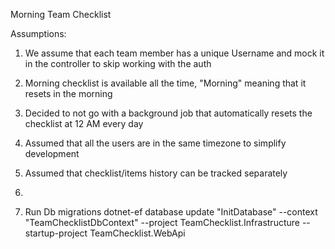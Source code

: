 Morning Team Checklist

Assumptions: 
1. We assume that each team member has a unique Username and mock it in the controller to skip working with the auth
2. Morning checklist is available all the time, "Morning" meaning that it resets in the morning
3. Decided to not go with a background job that automatically resets the checklist at 12 AM every day
4. Assumed that all the users are in the same timezone to simplify development
5. Assumed that checklist/items history can be tracked separately
6. 

1. Run Db migrations dotnet-ef database update "InitDatabase" --context "TeamChecklistDbContext" --project TeamChecklist.Infrastructure --
startup-project TeamChecklist.WebApi
